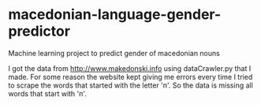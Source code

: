 # macedonian-language-gender-predictor
Machine learning project to predict gender of macedonian nouns

I got the data from http://www.makedonski.info using dataCrawler.py that I made.
For some reason the website kept giving me errors every time I tried to scrape the words that started with the letter 'п'.
So the data is missing all words that start with 'п'.
